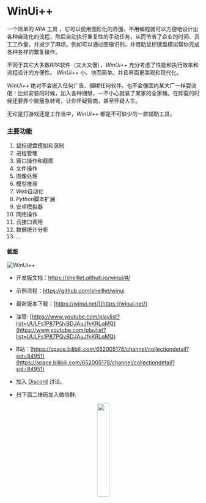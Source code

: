 # WinUi++

一个简单的 *RPA* 工具 ，它可以使用图形化的界面，不用编程就可以方便地设计出各种自动化的流程，然后自动执行重复性的手动任务，从而节省了企业的时间、员工工作量，并减少了麻烦。例如可以通过图像识别，并借助鼠标键盘模拟帮你完成各种各样的繁复操作。

不同于其它大多数*RPA*软件（又大又慢），*WinUi++* 充分考虑了性能和执行效率和流程设计的方便性。 *WinUi++* 小、快而简单。并且界面更美观和现代化。

*WinUi++* 绝对不会嵌入任何广告、捆绑任何软件。也不会像国内某大厂一样耍流氓！比如安装的时候，加入各种捆绑，一不小心就装了某家的全家桶。在卸载的时候还要弄个脑筋急转弯，让你怀疑智商，甚至怀疑人生。

无论是打游戏还是工作当中，*WinUi++* 都是不可缺少的一款辅助工具。
### 主要功能

1. 鼠标键盘模拟和录制
2. 进程管理
3. 窗口操作和截图
4. 文件操作
5. 图像处理
6. 模型推理
7. *Web*自动化
8. *Python*脚本扩展
9. 安卓模拟器
10. 网络操作
11. 云接口调用
12. 数据统计分析
13. ...


#### [截图](https://winui.net/)
![WinUi++](https://winui.net/intro/images/01.png)

* 开发版文档：https://shelllet.github.io/winui/#/
  
* 示例流程：https://github.com/shelllet/winui

* 最新版本下载：[https://winui.net/](https://winui.net/)


* 油管: [https://www.youtube.com/playlist?list=UULFs1P87PQvBDJAuJfkKRLqMQ](https://www.youtube.com/playlist?list=UULFs1P87PQvBDJAuJfkKRLqMQ)
* B站：[https://space.bilibili.com/652005178/channel/collectiondetail?sid=84951](https://space.bilibili.com/652005178/channel/collectiondetail?sid=84951)

* 加入 [Discord](https://discord.gg/b4MeYbJrfk) 讨论。

* 扫下面二维码加入微信群.

<div style="text-align:center">
    <img width="25%" src="https://gitlab.com/junwu/winui/-/raw/main/mm.png">
</div>
